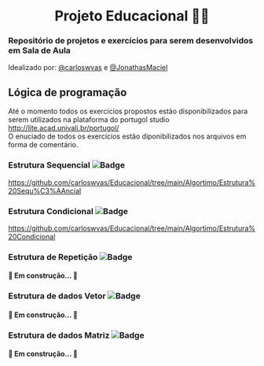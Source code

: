 <h1 align="center">Projeto Educacional 👨‍💻</h1>
<h3> Repositório de projetos e exercícios para serem desenvolvidos em Sala de Aula</h3>
Idealizado por: <a href="https://github.com/carloswvas/">@carloswvas</a> e <a href="https://github.com/JonathasMaciel">@JonathasMaciel</a>

## Lógica de programação
Até o momento todos os exercícios propostos estão disponibilizados para serem utilizados na plataforma do portugol studio
http://lite.acad.univali.br/portugol/ <br>
O enuciado de todos os exercícios estão diponibilizados nos arquivos em forma de comentário.

### Estrutura Sequencial ![Badge](https://img.shields.io/static/v1?label=Exercicios&message=23&color=blue&style=?flat-square)
https://github.com/carloswvas/Educacional/tree/main/Algortimo/Estrutura%20Sequ%C3%AAncial
### Estrutura Condicional ![Badge](https://img.shields.io/static/v1?label=Exercicios&message=20&color=orange&style=?flat-square)
https://github.com/carloswvas/Educacional/tree/main/Algortimo/Estrutura%20Condicional
### Estrutura de Repetição ![Badge](https://img.shields.io/static/v1?label=Exercicios&message=00&color=success&style=?flat-square)

<h4>🚧 Em construção... 🚧</h4>

### Estrutura de dados Vetor ![Badge](https://img.shields.io/static/v1?label=Exercicios&message=00&color=blue&style=?flat-square)

<h4>🚧 Em construção... 🚧</h4>

### Estrutura de dados Matriz ![Badge](https://img.shields.io/static/v1?label=Exercicios&message=00&color=blue&style=?flat-square)
<h4>🚧 Em construção... 🚧</h4>
